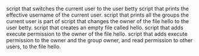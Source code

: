 script that switches the current user to the user betty
script that prints the effective username of the current user.
script that prints all the groups the current user is part of
script that changes the owner of the file hello to the user betty.
script that creates an empty file called hello.
script that adds execute permission to the owner of the file hello.
script that adds execute permission to the owner and the group owner, and read permission to other users, to the file hello.
